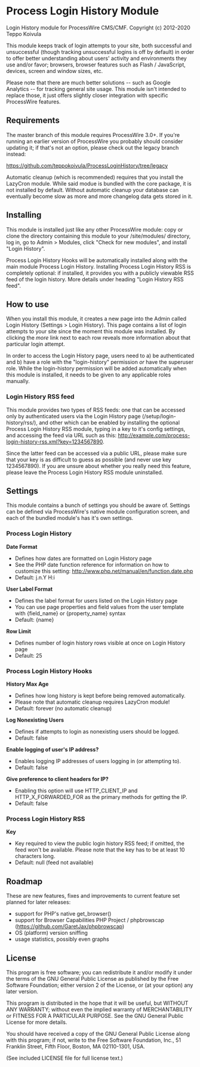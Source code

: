Process Login History Module
============================

Login History module for ProcessWire CMS/CMF.
Copyright (c) 2012-2020 Teppo Koivula

This module keeps track of login attempts to your site, both successful and
unsuccessful (though tracking unsuccessful logins is off by default) in order
to offer better understanding about users' activity and environments they use
and/or favor; browsers, browser features such as Flash / JavaScript, devices,
screen and window sizes, etc.

Please note that there are much better solutions -- such as Google Analytics --
for tracking general site usage. This module isn't intended to replace those,
it just offers slightly closer integration with specific ProcessWire features.

## Requirements

The master branch of this module requires ProcessWire 3.0+. If you're running
an earlier version of ProcessWire you probably should consider updating it; if
that's not an option, please check out the legacy branch instead:

https://github.com/teppokoivula/ProcessLoginHistory/tree/legacy

Automatic cleanup (which is recommended) requires that you install the LazyCron
module. While said modue is bundled with the core package, it is not installed
by default. Without automatic cleanup your database can eventually become slow
as more and more changelog data gets stored in it.

## Installing

This module is installed just like any other ProcessWire module: copy or clone
the directory containing this module to your /site/modules/ directory, log in,
go to Admin > Modules, click "Check for new modules", and install "Login
History".

Process Login History Hooks will be automatically installed along with the main
module Process Login History. Installing Process Login History RSS is completely
optional: if installed, it provides you with a publicly viewable RSS feed of the
login history. More details under heading "Login History RSS feed".

## How to use

When you install this module, it creates a new page into the Admin called
Login History (Settings > Login History). This page contains a list of login
attempts to your site since the moment this module was installed. By clicking
the *more* link next to each row reveals more information about that particular
login attempt.

In order to access the Login History page, users need to a) be authenticated and
b) have a role with the "login-history" permission *or* have the superuser role.
While the login-history permission will be added automatically when this module
is installed, it needs to be given to any applicable roles manually.

### Login History RSS feed

This module provides two types of RSS feeds: one that can be accessed only by
authenticated users via the Login History page (/setup/login-history/rss/), and
other which can be enabled by installing the optional Process Login History RSS
module, typing in a key to it's config settings, and accessing the feed via URL
such as this: http://example.com/process-login-history-rss.xml?key=1234567890.

Since the latter feed can be accessed via a public URL, please make sure that
your key is as difficult to guess as possible (and never use key 1234567890).
If you are unsure about whether you really need this feature, please leave
the Process Login History RSS module uninstalled.

## Settings

This module contains a bunch of settings you should be aware of. Settings can
be defined via ProcessWire's native module configuration screen, and each of
the bundled module's has it's own settings.

### Process Login History

**Date Format**

* Defines how dates are formatted on Login History page
* See the PHP date function reference for information on how to customize
  this setting: http://www.php.net/manual/en/function.date.php
* Default: j.n.Y H:i

**User Label Format**

* Defines the label format for users listed on the Login History page
* You can use page properties and field values from the user template with
  {field_name} or {property_name} syntax
* Default: {name}

**Row Limit**

* Defines number of login history rows visible at once on Login History page
* Default: 25

### Process Login History Hooks

**History Max Age**

* Defines how long history is kept before being removed automatically.
* Please note that automatic cleanup requires LazyCron module!
* Default: forever (no automatic cleanup)

**Log Nonexisting Users**

* Defines if attempts to login as nonexisting users should be logged.
* Default: false

**Enable logging of user's IP address?**

* Enables logging IP addresses of users logging in (or attempting to).
* Default: false

**Give preference to client headers for IP?**

* Enabling this option will use HTTP_CLIENT_IP and HTTP_X_FORWARDED_FOR as the
  primary methods for getting the IP.
* Default: false

### Process Login History RSS

**Key**

* Key required to view the public login history RSS feed; if omitted, the feed
  won't be available. Please note that the key has to be at least 10 characters
  long.
* Default: null (feed not available)

## Roadmap

These are new features, fixes and improvements to current feature set planned
for later releases:

* support for PHP's native get_browser()
* support for Browser Capabilities PHP Project / phpbrowscap
  (https://github.com/GaretJax/phpbrowscap)
* OS (platform) version sniffing
* usage statistics, possibly even graphs

## License

This program is free software; you can redistribute it and/or
modify it under the terms of the GNU General Public License
as published by the Free Software Foundation; either version 2
of the License, or (at your option) any later version.

This program is distributed in the hope that it will be useful,
but WITHOUT ANY WARRANTY; without even the implied warranty of
MERCHANTABILITY or FITNESS FOR A PARTICULAR PURPOSE.  See the
GNU General Public License for more details.

You should have received a copy of the GNU General Public License
along with this program; if not, write to the Free Software
Foundation, Inc., 51 Franklin Street, Fifth Floor, Boston, MA  02110-1301, USA.

(See included LICENSE file for full license text.)
